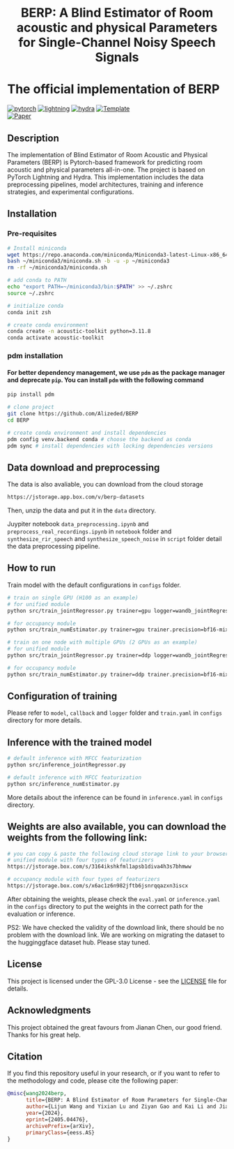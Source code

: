 
<div align="center"> <h1>BERP: A Blind Estimator of Room acoustic and physical Parameters for Single-Channel Noisy Speech Signals</h1> </div>

# The official implementation of BERP

[![pytorch](https://img.shields.io/badge/PyTorch_2.0+-ee4c2c?logo=pytorch&logoColor=white)](https://pytorch.org/get-started/locally/)
[![lightning](https://img.shields.io/badge/-Lightning_2.0+-792ee5?logo=pytorchlightning&logoColor=white)](https://pytorchlightning.ai/)
[![hydra](https://img.shields.io/badge/Config-Hydra_1.3-89b8cd)](https://hydra.cc/)
<a href="https://github.com/ashleve/lightning-hydra-template"><img alt="Template" src="https://img.shields.io/badge/-Lightning--Hydra--Template-017F2F?style=flat&logo=github&labelColor=gray"></a><br>
[![Paper](http://img.shields.io/badge/paper-arxiv.2405.04476-B31B1B.svg)](http://arxiv.org/abs/2405.04476)
<!-- [![Journal](http://img.shields.io/badge/Journal-2024-4b44ce.svg)](https://papers.nips.cc/paper/2020) -->

</div>

## Description

The implementation of Blind Estimator of Room Acoustic and Physical Parameters (BERP) is Pytorch-based framework for predicting room acoustic and physical parameters all-in-one. The project is based on PyTorch Lightning and Hydra. This implementation includes the data preprocessing pipelines, model architectures, training and inference strategies, and experimental configurations.

## Installation

### Pre-requisites

```bash
# Install miniconda
wget https://repo.anaconda.com/miniconda/Miniconda3-latest-Linux-x86_64.sh -O ~/miniconda3/miniconda.sh
bash ~/miniconda3/miniconda.sh -b -u -p ~/miniconda3
rm -rf ~/miniconda3/miniconda.sh

# add conda to PATH
echo "export PATH=~/miniconda3/bin:$PATH" >> ~/.zshrc
source ~/.zshrc

# initialize conda
conda init zsh

# create conda environment
conda create -n acoustic-toolkit python=3.11.8
conda activate acoustic-toolkit
```

### pdm installation

#### For better dependency management, we use `pdm` as the package manager and deprecate `pip`. You can install `pdm` with the following command

```bash
pip install pdm
```

```bash
# clone project
git clone https://github.com/Alizeded/BERP
cd BERP

# create conda environment and install dependencies
pdm config venv.backend conda # choose the backend as conda
pdm sync # install dependencies with locking dependencies versions
```

## Data download and preprocessing

The data is also avaliable, you can download from the cloud storage

```bash
https://jstorage.app.box.com/v/berp-datasets
```

Then, unzip the data and put it in the `data` directory.

Juypiter notebook `data_preprocessing.ipynb` and `preprocess_real_recordings.ipynb` in `notebook` folder and `synthesize_rir_speech` and `synthesize_speech_noise` in `script` folder detail the data preprocessing pipeline.

## How to run

Train model with the default configurations in `configs` folder.

```bash
# train on single GPU (H100 as an example)
# for unified module
python src/train_jointRegressor.py trainer=gpu logger=wandb_jointRegressor callbacks=default_jointRegressor

# for occupancy module
python src/train_numEstimator.py trainer=gpu trainer.precision=bf16-mixed logger=wandb_numEstimator callbacks=default_numEstimator
```

```bash
# train on one node with multiple GPUs (2 GPUs as an example)
# for unified module
python src/train_jointRegressor.py trainer=ddp logger=wandb_jointRegressor callbacks=default_jointRegressor

# for occupancy module
python src/train_numEstimator.py trainer=ddp trainer.precision=bf16-mixed logger=wandb_numEstimator callbacks=default_numEstimator
```

## Configuration of training

Please refer to `model`, `callback` and `logger` folder and `train.yaml` in `configs` directory for more details.

## Inference with the trained model

```bash
# default inference with MFCC featurization
python src/inference_jointRegressor.py
```

```bash
# default inference with MFCC featurization
python src/inference_numEstimator.py
```

More details about the inference can be found in `inference.yaml` in `configs` directory.

## Weights are also available, you can download the weights from the following link:

```bash
# you can copy & paste the following cloud storage link to your browser
# unified module with four types of featurizers
https://jstorage.box.com/s/3164ikshkfml1apsb1diva4h3s7bhmww

# occupancy module with four types of featurizers
https://jstorage.box.com/s/x6ac1z6n982jftb6jsnrqqazxn3iscx
```

After obtaining the weights, please check the `eval.yaml` or `inference.yaml` in the `configs` directory to put the weights in the correct path for the evaluation or inference.

PS2: We have checked the validity of the download link, there should be no problem with the download link. We are working on migrating the dataset to the hugginggface dataset hub. Please stay tuned.

## License

This project is licensed under the GPL-3.0 License - see the [LICENSE](LICENSE) file for details.

## Acknowledgments

This project obtained the great favours from Jianan Chen, our good friend. Thanks for his great help.

## Citation

If you find this repository useful in your research, or if you want to refer to the methodology and code, please cite the following paper:

```bibtex
@misc{wang2024berp,
      title={BERP: A Blind Estimator of Room Parameters for Single-Channel Noisy Speech Signals}, 
      author={Lijun Wang and Yixian Lu and Ziyan Gao and Kai Li and Jianqiang Huang and Yuntao Kong and Shogo Okada},
      year={2024},
      eprint={2405.04476},
      archivePrefix={arXiv},
      primaryClass={eess.AS}
}
```

